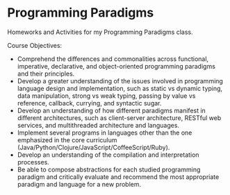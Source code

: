 # Programming Paradigms

Homeworks and Activities for my Programming Paradigms class. 


Course Objectives:

- Comprehend the differences and commonalities across functional, imperative, declarative, and object-oriented programming paradigms and their principles.
- Develop a greater understanding of the issues involved in programming language design and implementation, such as static vs dynamic typing, data manipulation, strong vs weak typing, passing by value vs reference, callback, currying, and syntactic sugar.
- Develop an understanding of how different paradigms manifest in different architectures, such as client-server architecture, RESTful web services, and multithreaded architecture and languages.
- Implement several programs in languages other than the one emphasized in the core curriculum (Java/Python/Clojure/JavaScript/CoffeeScript/Ruby).
- Develop an understanding of the compilation and interpretation processes.
- Be able to compose abstractions for each studied programming paradigm and critically evaluate and recommend the most appropriate paradigm and language for a new problem.


